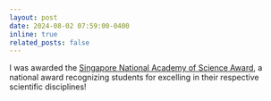 ```yaml
---
layout: post
date: 2024-08-02 07:59:00-0400
inline: true
related_posts: false
---
```


I was awarded the <a href="https://snas.org.sg/snas-student-awards">Singapore National Academy of Science Award</a>, a national award recognizing students for excelling in their respective scientific disciplines! 

